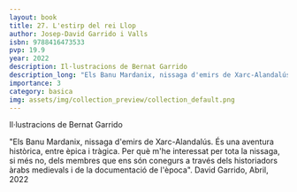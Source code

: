 ```yaml
---
layout: book
title: 27. L'estirp del rei Llop
author: Josep-David Garrido i Valls
isbn: 9788416473533
pvp: 19.9
year: 2022
description: Il·lustracions de Bernat Garrido
description_long: "Els Banu Mardanix, nissaga d'emirs de Xarc-Alandalús. És una aventura històrica, entre èpica i tràgica. Per què m'he interessat per tota la nissaga, si més no, dels membres que ens són conegurs a través dels historiadors àrabs medievals i de la documentació de l'època". David Garrido, Abril, 2022
importance: 3
category: basica
img: assets/img/collection_preview/collection_default.png
---
```


Il·lustracions de Bernat Garrido

"Els Banu Mardanix, nissaga d'emirs de Xarc-Alandalús. És una aventura històrica, entre èpica i tràgica. Per què m'he interessat per tota la nissaga, si més no, dels membres que ens són conegurs a través dels historiadors àrabs medievals i de la documentació de l'època".  David Garrido, Abril, 2022
